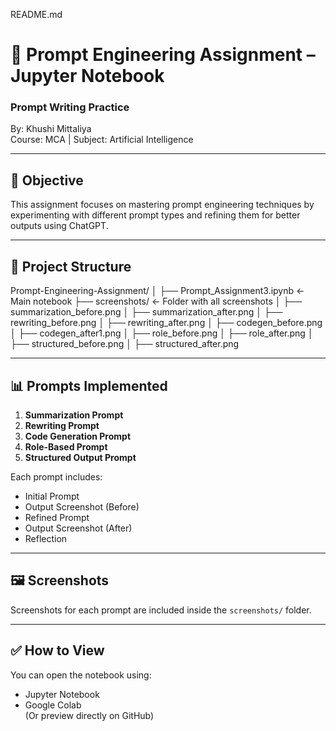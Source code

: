 README.md

# 🧠 Prompt Engineering Assignment – Jupyter Notebook


###  Prompt Writing Practice  
By: Khushi Mittaliya  
Course: MCA | Subject: Artificial Intelligence  

---

## 📌 Objective

This assignment focuses on mastering prompt engineering techniques by experimenting with different prompt types and refining them for better outputs using ChatGPT.

---

## 📁 Project Structure

Prompt-Engineering-Assignment/
│
├── Prompt_Assignment3.ipynb ← Main notebook
├── screenshots/ ← Folder with all screenshots
│ ├── summarization_before.png
│ ├── summarization_after.png
│ ├── rewriting_before.png
│ ├── rewriting_after.png
│ ├── codegen_before.png
│ ├── codegen_after1.png
│ ├── role_before.png
│ ├── role_after.png
│ ├── structured_before.png
│ ├── structured_after.png



---

## 📊 Prompts Implemented

1. **Summarization Prompt**  
2. **Rewriting Prompt**  
3. **Code Generation Prompt**  
4. **Role-Based Prompt**  
5. **Structured Output Prompt**

Each prompt includes:
- Initial Prompt  
- Output Screenshot (Before)  
- Refined Prompt  
- Output Screenshot (After)  
- Reflection

---

## 🖼️ Screenshots

Screenshots for each prompt are included inside the `screenshots/` folder.

---

## ✅ How to View

You can open the notebook using:
- Jupyter Notebook
- Google Colab  
(Or preview directly on GitHub)

